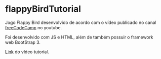 # flappyBirdTutorial
Jogo Flappy Bird desenvolvido de acordo com o vídeo publicado no canal <a href="https://www.youtube.com/channel/UC8butISFwT-Wl7EV0hUK0BQ">freeCodeCamp</a> no youtube.

Foi desenvolvido com JS e HTML, além de também possuir o framework web BootStrap 3.

<a href="https://www.youtube.com/watch?v=pufKO5EG8nc">Link</a> do vídeo tutorial.
